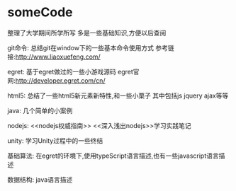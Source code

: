 # someCode
 整理了大学期间所学所写
 多是一些基础知识,方便以后查阅
 
git命令:  总结git在window下的一些基本命令使用方式  参考链接:http://www.liaoxuefeng.com/
 
egret:    基于egret做过的一些小游戏源码 egret官网:http://developer.egret.com/cn/

html5:    总结了一些html5新元素新特性,和一些小栗子 其中包括js jquery ajax等等
 
java:     几个简单的小案例

nodejs:   <<nodejs权威指南>> <<深入浅出nodejs>>学习实践笔记

unity:    学习Unity过程中的一些终结

基础算法: 在egret的环境下,使用typeScript语言描述,也有一些javascript语言描述

数据结构: java语言描述
